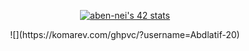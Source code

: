 <p align="center";><a href="https://github.com/oakoudad/badge42"><img src="https://badge.mediaplus.ma/binary/aben-nei" alt="aben-nei's 42 stats" /></a></p>

<center>![](https://komarev.com/ghpvc/?username=Abdlatif-20)</center>
